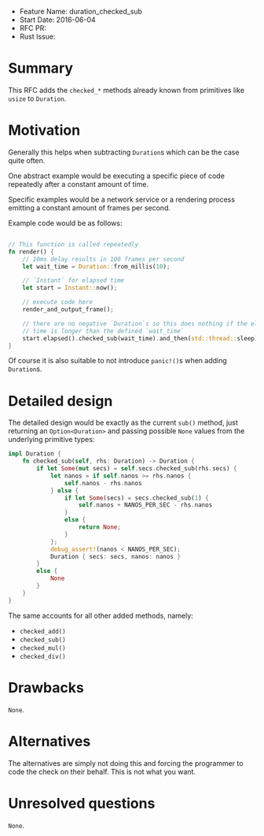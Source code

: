 - Feature Name: duration_checked_sub
- Start Date: 2016-06-04
- RFC PR:
- Rust Issue:

# Summary
[summary]: #summary

This RFC adds the `checked_*` methods already known from primitives like
`usize` to `Duration`.

# Motivation
[motivation]: #motivation

Generally this helps when subtracting `Duration`s which can be the case quite
often.

One abstract example would be executing a specific piece of code repeatedly
after a constant amount of time.

Specific examples would be a network service or a rendering process emitting a
constant amount of frames per second.

Example code would be as follows:

```rust

// This function is called repeatedly
fn render() {
    // 10ms delay results in 100 frames per second
    let wait_time = Duration::from_millis(10);

    // `Instant` for elapsed time
    let start = Instant::now();

    // execute code here
    render_and_output_frame();

    // there are no negative `Duration`s so this does nothing if the elapsed
    // time is longer than the defined `wait_time`
    start.elapsed().checked_sub(wait_time).and_then(std::thread::sleep);
}
```

Of course it is also suitable to not introduce `panic!()`s when adding
`Duration`s.

# Detailed design
[design]: #detailed-design

The detailed design would be exactly as the current `sub()` method, just
returning an `Option<Duration>` and passing possible `None` values from the
underlying primitive types:

```rust
impl Duration {
    fn checked_sub(self, rhs: Duration) -> Duration {
        if let Some(mut secs) = self.secs.checked_sub(rhs.secs) {
            let nanos = if self.nanos >= rhs.nanos {
                self.nanos - rhs.nanos
            } else {
                if let Some(secs) = secs.checked_sub(1) {
                    self.nanos + NANOS_PER_SEC - rhs.nanos
                }
                else {
                    return None;
                }
            };
            debug_assert!(nanos < NANOS_PER_SEC);
            Duration { secs: secs, nanos: nanos }
        }
        else {
            None
        }
    }
}
```

The same accounts for all other added methods, namely:

- `checked_add()`
- `checked_sub()`
- `checked_mul()`
- `checked_div()`

# Drawbacks
[drawbacks]: #drawbacks

`None`.

# Alternatives
[alternatives]: #alternatives

The alternatives are simply not doing this and forcing the programmer to code
the check on their behalf.
This is not what you want.

# Unresolved questions
[unresolved]: #unresolved-questions

`None`.

